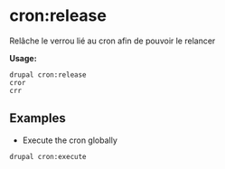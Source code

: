 # cron:release
Relâche le verrou lié au cron afin de pouvoir le relancer

**Usage:**
```
drupal cron:release
cror
crr
```

## Examples
* Execute the cron globally
```
drupal cron:execute
```
